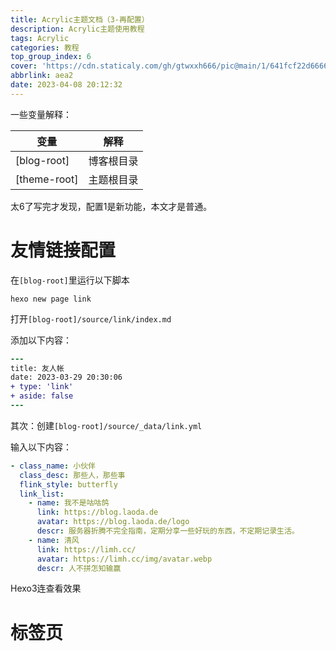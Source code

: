 ```yaml
---
title: Acrylic主题文档（3-再配置）
description: Acrylic主题使用教程
tags: Acrylic
categories: 教程
top_group_index: 6
cover: 'https://cdn.staticaly.com/gh/gtwxxh666/pic@main/1/641fcf22d6666.jpg'
abbrlink: aea2
date: 2023-04-08 20:12:32
---
```


一些变量解释：

| 变量         | 解释       |
| ------------ | ---------- |
| [blog-root]  | 博客根目录 |
| [theme-root] | 主题根目录 |

太6了写完才发现，配置1是新功能，本文才是普通。

# 友情链接配置

在``[blog-root]``里运行以下脚本

```shell
hexo new page link
```

打开``[blog-root]/source/link/index.md``

添加以下内容：

```diff
---
title: 友人帐
date: 2023-03-29 20:30:06
+ type: 'link'
+ aside: false
---
```

其次：创建``[blog-root]/source/_data/link.yml``

输入以下内容：

```yaml
- class_name: 小伙伴
  class_desc: 那些人，那些事
  flink_style: butterfly
  link_list:
    - name: 我不是咕咕鸽
      link: https://blog.laoda.de
      avatar: https://blog.laoda.de/logo
      descr: 服务器折腾不完全指南，定期分享一些好玩的东西，不定期记录生活。
    - name: 清风
      link: https://limh.cc/
      avatar: https://limh.cc/img/avatar.webp
      descr: 人不拼怎知输赢
```

Hexo3连查看效果

# 标签页

